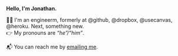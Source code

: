 **Hello, I'm Jonathan.**

👨‍💻 I'm an engineerm, formerly at @github, @dropbox, @usecanvas, @heroku. Next, something new.  
👉 My pronouns are *&ldquo;he&rdquo;/&ldquo;him&rdquo;*.

📬 You can reach me by [emailing me](mailto:jclem@github.com).

